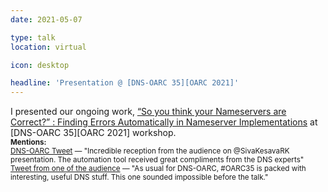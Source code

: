 ```yaml
---
date: 2021-05-07

type: talk
location: virtual

icon: desktop

headline: 'Presentation @ [DNS-OARC 35][OARC 2021]'
---
```


I presented our ongoing work, [“So you think your Nameservers are Correct?” : Finding Errors Automatically in Nameserver Implementations](https://indico.dns-oarc.net/event/38/contributions/842/) at [DNS-OARC 35][OARC 2021] workshop.
<br>
<small>**Mentions:** &nbsp;
<br>
[DNS-OARC Tweet](https://twitter.com/dnsoarc/status/1390497128825376770) — "Incredible reception from the audience on 
@SivaKesavaRK presentation. The automation tool received great compliments from the DNS experts" <br>
[Tweet from one of the audience](https://twitter.com/suzworldwide/status/1390497711397421058) — "As usual for DNS-OARC, #OARC35 is packed with interesting, useful DNS stuff. This one sounded impossible before the talk."
</small>